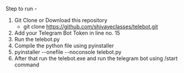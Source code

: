 Step to run -
1. Git Clone or Download this repository
   - git clone https://github.com/shivayeclasses/telebot.git
2. Add your Telegram Bot Token in line no. 15
3. Run the telebot.py
4. Compile the python file using pyinstaller
5. pyinstaller --onefile --noconsole telebot.py
6. After that run the telebot.exe and run the telegram bot using /start command
